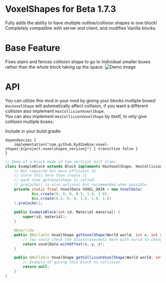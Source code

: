 # VoxelShapes for Beta 1.7.3
Fully adds the ability to have multiple outline/collision shapes in one block! Completely compatible with server and client, and modifies Vanilla blocks.

# Base Feature
Fixes stairs and fences collision shape to go to individual smaller boxes rather than the whole block taking up the space.
![Demo Image](https://i.imgur.com/yCJNseu.png)

# API

You can utilize this mod in your mod by giving your blocks multiple boxes!  
`HasVoxelShape` will automatically affect collision, if you want a different collision also implement `HasCollisionVoxelShape`.  
You can also implement `HasCollisionVoxelShape` by itself, to only give collision multiple boxes.  

Include in your build.gradle
```
dependencies {
    implementation("com.github.KydZombie:voxel-shapes:${project.voxelshapes_version}") { transitive false }
}
```

```java
// Demo of a block made of two vertical half slabs
class ExampleBlock extends Block implements HasVoxelShape, HasCollisionVoxelShape {
    // Not required but more efficient to
    // store this here than create it
    // each time getVoxelShape is called.
    // preCache() is also optional but recommended when possible.
    private static final VoxelData VOXEL_DATA = new VoxelData(
            Box.create(0, 0, 0, 0.5, 1.0, 1.0), 
            Box.create(0.5, 0, 0, 1.0, 1.0, 1.0)
    ).preCache();
    
    public ExampleBlock(int id, Material material) {
        super(id, material);
    }

    @Override
    public @Nullable VoxelShape getVoxelShape(World world, int x, int y, int z) {
        // You could check the blockstate/meta here with world to change based off the block
        return voxelData.withOffset(x, y, z);
    }

    public @Nullable VoxelShape getCollisionVoxelShape(World world, int x, int y, int z) {
        // Example of giving this block no collision
        return null;
    }
}
```
